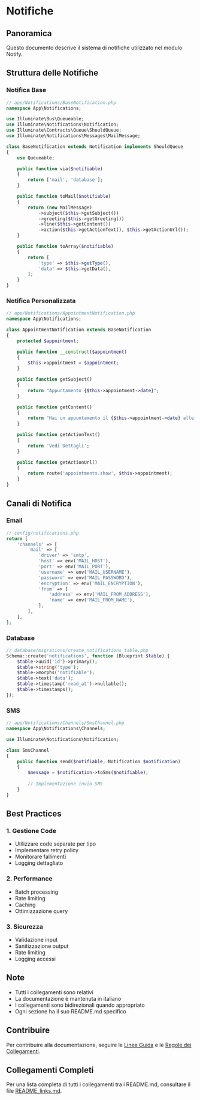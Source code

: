 # Notifiche

## Panoramica
Questo documento descrive il sistema di notifiche utilizzato nel modulo Notify.

## Struttura delle Notifiche

### Notifica Base
```php
// app/Notifications/BaseNotification.php
namespace App\Notifications;

use Illuminate\Bus\Queueable;
use Illuminate\Notifications\Notification;
use Illuminate\Contracts\Queue\ShouldQueue;
use Illuminate\Notifications\Messages\MailMessage;

class BaseNotification extends Notification implements ShouldQueue
{
    use Queueable;

    public function via($notifiable)
    {
        return ['mail', 'database'];
    }

    public function toMail($notifiable)
    {
        return (new MailMessage)
            ->subject($this->getSubject())
            ->greeting($this->getGreeting())
            ->line($this->getContent())
            ->action($this->getActionText(), $this->getActionUrl());
    }

    public function toArray($notifiable)
    {
        return [
            'type' => $this->getType(),
            'data' => $this->getData(),
        ];
    }
}
```

### Notifica Personalizzata
```php
// app/Notifications/AppointmentNotification.php
namespace App\Notifications;

class AppointmentNotification extends BaseNotification
{
    protected $appointment;

    public function __construct($appointment)
    {
        $this->appointment = $appointment;
    }

    public function getSubject()
    {
        return "Appuntamento {$this->appointment->date}";
    }

    public function getContent()
    {
        return "Hai un appuntamento il {$this->appointment->date} alle {$this->appointment->time}";
    }

    public function getActionText()
    {
        return 'Vedi Dettagli';
    }

    public function getActionUrl()
    {
        return route('appointments.show', $this->appointment);
    }
}
```

## Canali di Notifica

### Email
```php
// config/notifications.php
return [
    'channels' => [
        'mail' => [
            'driver' => 'smtp',
            'host' => env('MAIL_HOST'),
            'port' => env('MAIL_PORT'),
            'username' => env('MAIL_USERNAME'),
            'password' => env('MAIL_PASSWORD'),
            'encryption' => env('MAIL_ENCRYPTION'),
            'from' => [
                'address' => env('MAIL_FROM_ADDRESS'),
                'name' => env('MAIL_FROM_NAME'),
            ],
        ],
    ],
];
```

### Database
```php
// database/migrations/create_notifications_table.php
Schema::create('notifications', function (Blueprint $table) {
    $table->uuid('id')->primary();
    $table->string('type');
    $table->morphs('notifiable');
    $table->text('data');
    $table->timestamp('read_at')->nullable();
    $table->timestamps();
});
```

### SMS
```php
// app/Notifications/Channels/SmsChannel.php
namespace App\Notifications\Channels;

use Illuminate\Notifications\Notification;

class SmsChannel
{
    public function send($notifiable, Notification $notification)
    {
        $message = $notification->toSms($notifiable);
        
        // Implementazione invio SMS
    }
}
```

## Best Practices

### 1. Gestione Code
- Utilizzare code separate per tipo
- Implementare retry policy
- Monitorare fallimenti
- Logging dettagliato

### 2. Performance
- Batch processing
- Rate limiting
- Caching
- Ottimizzazione query

### 3. Sicurezza
- Validazione input
- Sanitizzazione output
- Rate limiting
- Logging accessi

## Note
- Tutti i collegamenti sono relativi
- La documentazione è mantenuta in italiano
- I collegamenti sono bidirezionali quando appropriato
- Ogni sezione ha il suo README.md specifico

## Contribuire
Per contribuire alla documentazione, seguire le [Linee Guida](../../../../docs/linee-guida-documentazione.md) e le [Regole dei Collegamenti](../../../../docs/regole_collegamenti_documentazione.md).

## Collegamenti Completi
Per una lista completa di tutti i collegamenti tra i README.md, consultare il file [README_links.md](../../../../docs/README_links.md). 
